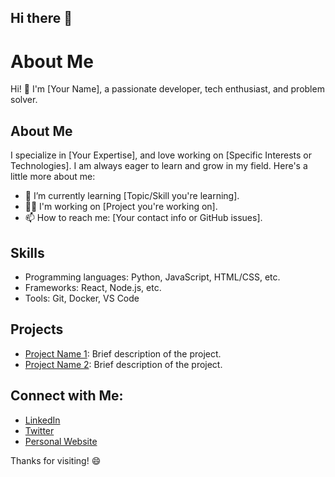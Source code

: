 ## Hi there 👋

<!--
**anekemuna/anekemuna** is a ✨ _special_ ✨ repository because its `README.md` (this file) appears on your GitHub profile.

Here are some ideas to get you started:

- 🔭 I’m currently working on ...
- 🌱 I’m currently learning ...
- 👯 I’m looking to collaborate on ...
- 🤔 I’m looking for help with ...
- 💬 Ask me about ...
- 📫 How to reach me: ...
- 😄 Pronouns: ...
- ⚡ Fun fact: ...
-->

# About Me

Hi! 👋 I'm [Your Name], a passionate developer, tech enthusiast, and problem solver.

## About Me

I specialize in [Your Expertise], and love working on [Specific Interests or Technologies]. I am always eager to learn and grow in my field. Here's a little more about me:

- 🌱 I’m currently learning [Topic/Skill you're learning].
- 🧑‍💻 I'm working on [Project you're working on].
- 📫 How to reach me: [Your contact info or GitHub issues].

## Skills
- Programming languages: Python, JavaScript, HTML/CSS, etc.
- Frameworks: React, Node.js, etc.
- Tools: Git, Docker, VS Code

## Projects
- [Project Name 1](link-to-project): Brief description of the project.
- [Project Name 2](link-to-project): Brief description of the project.

## Connect with Me:
- [LinkedIn](https://www.linkedin.com/in/your-profile/)
- [Twitter](https://twitter.com/your-profile)
- [Personal Website](https://yourwebsite.com)

Thanks for visiting! 😄

